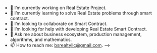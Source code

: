 - 🔭 I’m currently working on Real Estate Project.
- 🌱 I’m currently learning to solve Real Estate problems through smart contract.
- 👯 I’m looking to collaborate on Smart Contract.
- 🤔 I’m looking for help with developing Real Estate Smart Contract.
- 💬 Ask me about business ecosystem, production management, algorithms, and mathematics.
- 📫 How to reach me: bsrealtyllc@gmail.com.
-->
